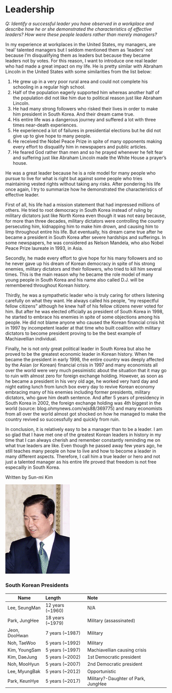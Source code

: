 # Leadership

*Q: Identify a successful leader you have observed in a workplace and describe how he or she demonstrated the characteristics of effective leaders? How were these people leaders rather than merely managers?*
 

 In my experience at workplaces in the United States, my managers, are ‘real’ talented managers but I seldom mentioned them as ‘leaders’ not because I’m disqualifying them as leaders but because they became leaders not by votes. For this reason, I want to introduce one real leader who had made a great impact on my life. He is pretty similar with Abraham Lincoln in the United States with some similarities from the list below:

1. He grew up in a very poor rural area and could not complete his schooling in a regular high school.
2. Half of the population eagerly supported him whereas another half of the population did not like him due to political reason just like Abraham Lincoln.
3. He had many strong followers who risked their lives in order to make him president in South Korea. And their dream came true.
4. His entire life was a dangerous journey and suffered a lot with three times near-death experiences.
5. He experienced a lot of failures in presidential elections but he did not give up to give hope to many people.
6. He received the Nobel Peace Prize in spite of many opponents making every effort to disqualify him in newspapers and public articles.
7. He feared God rather than men and so he prayed whenever he felt fear and suffering just like Abraham Lincoln made the White House a prayer’s house.

 
He was a great leader because he is a role model for many people who pursue to live for what is right but against some people who tries maintaining vested rights without taking any risks. After pondering his life once again, I try to summarize how he demonstrated the characteristics of effective leader.

 

First of all, his life had a mission statement that had impressed millions of others. He tried to root democracy in South Korea instead of ruling by military dictators just like North Korea even though it was not easy because, for more than three decades, military dictators were controlling the country persecuting him, kidnapping him to make him drown, and causing him to limp throughout entire his life. But eventually, his dream came true after he became a president in South Korea after severe hardships and sufferings. In some newspapers, he was considered as Nelson Mandela, who also Nobel Peace Prize laureate in 1993, in Asia.



Secondly, he made every effort to give hope for his many followers and so he never gave up his dream of Korean democracy in spite of his strong enemies, military dictators and their followers, who tried to kill him several times. This is the main reason why he became the role model of many young people in South Korea and his name also called D.J. will be remembered throughout Korean history.

 
 
Thirdly, he was a sympathetic leader who is truly caring for others listening carefully on what they want. He always called his people, “my respectful fellow citizens” although he knew half of his fellow citizens never voted for him. But after he was elected officially as president of South Korea in 1998, he started to embrace his enemies in spite of some objections among his people. He did not blame anyone who caused the Korean financial crisis hit in 1997 by incompetent leader at that time who built coalition with military dictators to become president proving to be the best example of Machiavellian individual.
 
 

Finally, he is not only great political leader in South Korea but also he proved to be the greatest economic leader in Korean history. When he became the president in early 1998, the entire country was deeply affected by the Asian (or Korean) financial crisis in 1997 and many economists all over the world were very much pessimistic about the situation that it may go to ruin with almost zero for foreign exchange holding. However, as soon as he became a president in his very old age, he worked very hard day and night eating lunch from lunch box every day to revive Korean economy embracing many of his enemies including former presidents, military dictators, who gave him death sentence. And after 5 years of presidency in South Korea in 2002, the foreign exchange holding was 4th biggest in the world (source: blog.ohmynews.com/wjs88/369775) and many economists from all over the world almost got shocked on how he managed to make the country revived so successfully and quickly from ruin.

 

In conclusion, it is relatively easy to be a manager than to be a leader. I am so glad that I have met one of the greatest Korean leaders in history in my time that I can always cherish and remember constantly reminding me on what true leaders are like. Even though he passed away few years ago, he still teaches many people on how to live and how to become a leader in many different aspects. Therefore, I call him a true leader or hero and not just a talented manager as his entire life proved that freedom is not free especailly in South Korea. 


Written by Sun-mi Kim

 ![Kim, Dae-Jung](images/Kim_Dae-jung.png)

### South Korean Presidents

| Name                  | Length                   | Note 
|-----------------------|:------------------------|:---------------------------------------------
|Lee, SeungMan    | 12 years (~1960)| N/A
|Park, JungHee      | 18 years (~1979)| Military (assassinated)
|Jeon, DooHwan    | 7 years (~1987)   | Military
|Noh, TaeWoo        | 5 years (~1992)   | Military
|Kim, YoungSam   | 5 years (~1997)   | Machiavellian causing crisis
|Kim, DaeJung       | 5 years (~2002)   | 1st Democratic president
|Noh, MooHyun    | 5 years (~2007)   | 2nd Democratic president
|Lee, MyungBak   | 5 years (~2012)   | Opportunistic
|Park, KeunHye    | 5 years (~2017)   | Military?-Daughter of Park, JungHee


